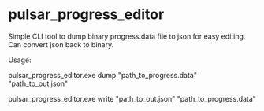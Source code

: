 # pulsar_progress_editor

Simple CLI tool to dump binary progress.data file to json for easy editing.
Can convert json back to binary.

Usage:

pulsar_progress_editor.exe dump "path_to_progress.data" "path_to_out.json"

pulsar_progress_editor.exe write "path_to_out.json" "path_to_progress.data"
